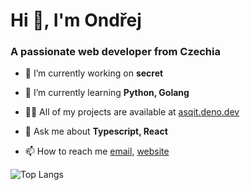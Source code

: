 <h1>Hi 👋, I'm Ondřej</h1>
<h3>A passionate web developer from Czechia</h3>

- 🔭 I’m currently working on **secret**

- 🌱 I’m currently learning **Python, Golang**

- 👨‍💻 All of my projects are available at [asqit.deno.dev](asqit.deno.dev)

- 💬 Ask me about **Typescript, React**

- 📫 How to reach me [email](mailto:ondrejtucek9@gmail.com*), [website](https://asqit.deno.dev)

![Top Langs](https://github-readme-stats.vercel.app/api/top-langs/?username=asqit&hide_progress=true)
